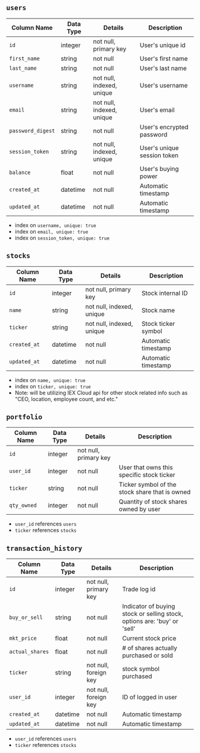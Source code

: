 ## `users`
| Column Name      | Data Type | Details                   | Description                 |
|------------------|-----------|---------------------------|-----------------------------|
| `id`             | integer   | not null, primary key     | User's unique id            |
| `first_name`     | string    | not null                  | User's first name           |
| `last_name`      | string    | not null                  | User's last name            |
| `username`       | string    | not null, indexed, unique | User's username             |
| `email`          | string    | not null, indexed, unique | User's email                |
| `password_digest`| string    | not null                  | User's encrypted password   |
| `session_token`  | string    | not null, indexed, unique | User's unique session token |
| `balance`        | float     | not null                  | User's buying power         |
| `created_at`     | datetime  | not null                  | Automatic timestamp         |
| `updated_at`     | datetime  | not null                  | Automatic timestamp         |

* index on `username, unique: true`
* index on `email, unique: true`
* index on `session_token, unique: true`


## `stocks`
| Column Name          | Data Type | Details                   | Description                                      |
|----------------------|-----------|---------------------------|--------------------------------------------------|
| `id`                   | integer   | not null, primary key     | Stock internal ID                                |
| `name`                 | string    | not null, indexed, unique | Stock name                                       |
| `ticker`               | string    | not null, indexed, unique | Stock ticker symbol                              |
| `created_at`           | datetime  | not null                  | Automatic timestamp                              |
| `updated_at`           | datetime  | not null                  | Automatic timestamp                              |

* index on `name, unique: true`
* index on `ticker, unique: true`
* Note: will be utilizing IEX Cloud api for other stock related info such as "CEO, location, employee count, and etc."


## `portfolio`
| Column Name | Data Type | Details               | Description                                    |
|-------------|-----------|-----------------------|------------------------------------------------|
| `id`          | integer   | not null, primary key |                                                |
| `user_id`     | integer   | not null              | User that owns this specific stock ticker      |
| `ticker`      | string    | not null              | Ticker symbol of the stock share that is owned |
| `qty_owned`   | integer   | not null              | Quantity of stock shares owned by user         |

* `user_id` references `users`
* `ticker` references `stocks`


## `transaction_history`
| Column Name   | Data Type | Details               | Description                                                                                                                 |
|---------------|-----------|-----------------------|-----------------------------------------------------------------------------------------------------------------------------|
| `id`            | integer   | not null, primary key | Trade log id                                                                                                                |
| `buy_or_sell`   | string    | not null              | Indicator of buying stock or selling stock, options are: 'buy' or 'sell'                                                    |
| `mkt_price`     | float     | not null              | Current stock price                                                                                                         |
| `actual_shares` | float     | not null              | # of shares actually purchased or sold                                                                                      |
| `ticker`        | string    | not null, foreign key | stock symbol purchased                                                                                                      |
| `user_id`       | integer   | not null, foreign key | ID of logged in user                                                                                                        |
| `created_at`    | datetime  | not null              | Automatic timestamp                                                                                                         |
| `updated_at`    | datetime  | not null              | Automatic timestamp                                                                                                         |

* `user_id` references `users`
* `ticker` references `stocks`